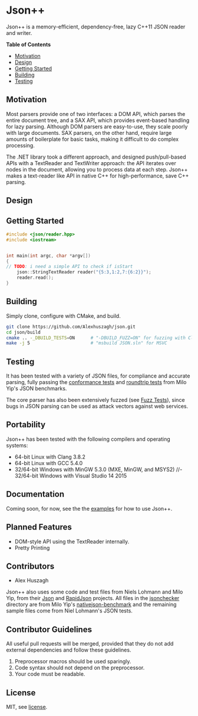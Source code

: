 Json++
======

Json++ is a memory-efficient, dependency-free, lazy C++11 JSON reader and writer.

**Table of Contents**

- [Motivation](#motivation)
- [Design](#design)
- [Getting Started](#getting-started)
- [Building](#building)
- [Testing](#testing)

## Motivation

Most parsers provide one of two interfaces: a DOM API, which parses the entire document tree, and a SAX API, which provides event-based handling for lazy parsing. Although DOM parsers are easy-to-use, they scale poorly with large documents. SAX parsers, on the other hand, require large amounts of boilerplate for basic tasks, making it difficult to do complex processing.

The .NET library took a different approach, and designed push/pull-based APIs with a TextReader and TextWriter approach: the API iterates over nodes in the document, allowing you to process data at each step. Json++ makes a text-reader like API in native C++ for high-performance, save C++ parsing.

## Design

## Getting Started

```cpp
#include <json/reader.hpp>
#include <iostream>


int main(int argc, char *argv[])
{
// TODO: i need a simple API to check if isStart
    json::StringTextReader reader("{5:3,1:2,7:{6:2}}");
    reader.read();
}
```

## Building

Simply clone, configure with CMake, and build.

```bash
git clone https://github.com/Alexhuszagh/json.git
cd json/build
cmake .. -_DBUILD_TESTS=ON      # "-DBUILD_FUZZ=ON" for fuzzing with Clang
make -j 5                       # "msbuild JSON.sln" for MSVC
```

## Testing

It has been tested with a variety of JSON files, for compliance and accurate parsing, fully passing the [conformance tests](https://github.com/miloyip/nativejson-benchmark/tree/master/data/jsonchecker) and [roundtrip tests](https://github.com/miloyip/nativejson-benchmark/tree/master/data/roundtrip) from Milo Yip's JSON benchmarks.

The core parser has also been extensively fuzzed (see [Fuzz Tests](/test/fuzz)), since bugs in JSON parsing can be used as attack vectors against web services.

## Portability

Json++ has been tested with the following compilers and operating systems:

- 64-bit Linux with Clang 3.8.2
- 64-bit Linux with GCC 5.4.0
- 32/64-bit Windows with MinGW 5.3.0 (MXE, MinGW, and MSYS2) 
//- 32/64-bit Windows with Visual Studio 14 2015

## Documentation

Coming soon, for now, see the the [examples](/example) for how to use Json++.

## Planned Features

- DOM-style API using the TextReader internally.
- Pretty Printing

## Contributors

- Alex Huszagh

Json++ also uses some code and test files from Niels Lohmann and Milo Yip, from their [Json](https://github.com/nlohmann/json) and [RapidJson](https://github.com/miloyip/rapidjson/) projects. All files in the [jsonchecker](/test/data/jsonchecker) directory are from Milo Yip's [nativejson-benchmark](https://github.com/miloyip/nativejson-benchmark/tree/master/data/roundtrip) and the remaining sample files come from Niel Lohmann's JSON tests.

## Contributor Guidelines

All useful pull requests will be merged, provided that they do not add external dependencies and follow these guidelines.

1. Preprocessor macros should be used sparingly.
2. Code syntax should not depend on the preprocessor.
3. Your code must be readable.

## License

MIT, see [license](LICENSE.md).
